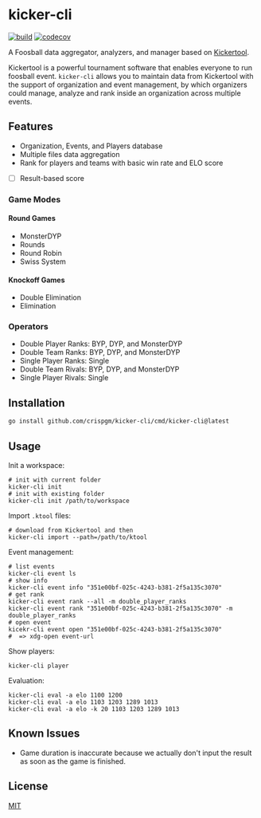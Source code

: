 # kicker-cli

[![build](https://github.com/crispgm/kicker-cli/actions/workflows/build.yml/badge.svg)](https://github.com/crispgm/kicker-cli/actions/workflows/build.yml)
[![codecov](https://codecov.io/gh/crispgm/kicker-cli/graph/badge.svg?token=MMGE8I5YNI)](https://codecov.io/gh/crispgm/kicker-cli)

A Foosball data aggregator, analyzers, and manager based on [Kickertool](https://app.kickertool.de/).

Kickertool is a powerful tournament software that enables everyone to run foosball event.
`kicker-cli` allows you to maintain data from Kickertool with the support of organization and event management,
by which organizers could manage, analyze and rank inside an organization across multiple events.

## Features

- Organization, Events, and Players database
- Multiple files data aggregation
- Rank for players and teams with basic win rate and ELO score
- [ ] Result-based score

### Game Modes

#### Round Games

- MonsterDYP
- Rounds
- Round Robin
- Swiss System

#### Knockoff Games

- Double Elimination
- Elimination

### Operators

- Double Player Ranks: BYP, DYP, and MonsterDYP
- Double Team Ranks: BYP, DYP, and MonsterDYP
- Single Player Ranks: Single
- Double Team Rivals: BYP, DYP, and MonsterDYP
- Single Player Rivals: Single

## Installation

```bash
go install github.com/crispgm/kicker-cli/cmd/kicker-cli@latest
```

## Usage

Init a workspace:
```shell
# init with current folder
kicker-cli init
# init with existing folder
kicker-cli init /path/to/workspace
```

Import `.ktool` files:
```shell
# download from Kickertool and then
kicker-cli import --path=/path/to/ktool
```

Event management:
```shell
# list events
kicker-cli event ls
# show info
kicker-cli event info "351e00bf-025c-4243-b381-2f5a135c3070"
# get rank
kicker-cli event rank --all -m double_player_ranks
kicker-cli event rank "351e00bf-025c-4243-b381-2f5a135c3070" -m double_player_ranks
# open event
kicekr-cli event open "351e00bf-025c-4243-b381-2f5a135c3070"
#  => xdg-open event-url
```

Show players:
```shell
kicker-cli player
```

Evaluation:
```shell
kicker-cli eval -a elo 1100 1200
kicker-cli eval -a elo 1103 1203 1289 1013
kicker-cli eval -a elo -k 20 1103 1203 1289 1013
```

## Known Issues

- Game duration is inaccurate because we actually don't input the result as soon as the game is finished.

## License

[MIT](/LICENSE)

